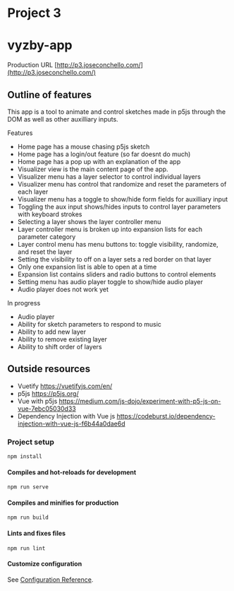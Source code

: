 # Project 3 
# vyzby-app
Production URL [http://p3.joseconchello.com/](http://p3.joseconchello.com/)

## Outline of features
  This app is a tool to animate and control sketches made in p5js through the DOM as well as other auxilliary inputs.
  
  Features 
  
  * Home page has a mouse chasing p5js sketch
  * Home page has a login/out feature (so far doesnt do much)
  * Home page has a pop up with an explanation of the app
  * Visualizer view is the main content page of the app.
  * Visualizer menu has a layer selector to control individual layers
  * Visualizer menu has control that randomize and reset the parameters of each layer
  * Visualizer menu has a toggle to show/hide form fields for auxilliary input
  * Toggling the aux input shows/hides inputs to control layer parameters with keyboard strokes
  * Selecting a layer shows the layer controller menu
  * Layer controller menu is broken up into expansion lists for each parameter category
  * Layer control menu has menu buttons to: toggle visibility, randomize, and reset the layer
  * Setting the visibility to off on a layer sets a red border on that layer
  * Only one expansion list is able to open at a time
  * Expansion list contains sliders and radio buttons to control elements
  * Setting menu has audio player toggle to show/hide audio player
  * Audio player does not work yet
    
    
  In progress
  * Audio player
  * Ability for sketch parameters to respond to music
  * Ability to add new layer
  * Ability to remove existing layer
  * Ability to shift order of layers

## Outside resources
 - Vuetify https://vuetifyjs.com/en/
 - p5js https://p5js.org/
 - Vue with p5js https://medium.com/js-dojo/experiment-with-p5-js-on-vue-7ebc05030d33
 - Dependency Injection with Vue js https://codeburst.io/dependency-injection-with-vue-js-f6b44a0dae6d


### Project setup
```
npm install
```

#### Compiles and hot-reloads for development
```
npm run serve
```

#### Compiles and minifies for production
```
npm run build
```

#### Lints and fixes files
```
npm run lint
```

#### Customize configuration
See [Configuration Reference](https://cli.vuejs.org/config/).
